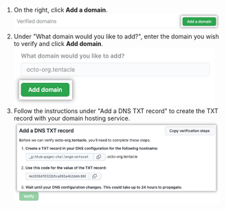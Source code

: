 1. On the right, click **Add a domain**. ![Add domain button on Pages settings](/assets/images/help/pages/verify-add-domain.png)
1. Under "What domain would you like to add?", enter the domain you wish to verify and click **Add domain**. ![Domain text field and Add domain button on Pages settings](/assets/images/help/pages/verify-enter-domain.png)
1. Follow the instructions under "Add a DNS TXT record" to create the TXT record with your domain hosting service. ![DNS TXT record information on Pages settings](/assets/images/help/pages/verify-dns.png)
